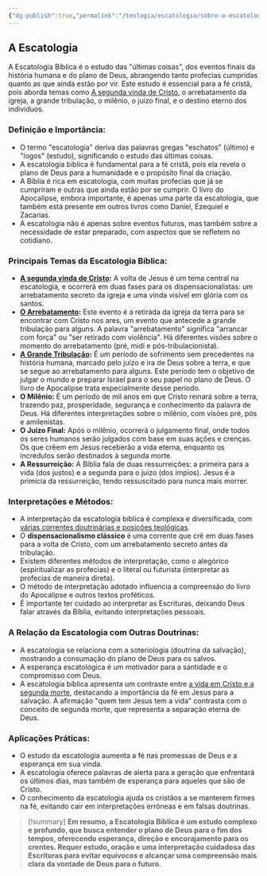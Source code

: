 ```yaml
---
{"dg-publish":true,"permalink":"/teologia/escatologia/sobre-a-escatologia/","title":"Sobre a Escatologia","metatags":{"description":"aborda temas como A segunda vinda de Cristo, o arrebatamento da igreja, a grande tribulação, o milênio, o juízo final, e o destino eterno dos indivíduos."},"pinned":true,"tags":["Escatologia"],"updated":"2025-01-19T18:44:25.372-03:00"}
---
```



## A Escatologia

A Escatologia Bíblica é o estudo das "últimas coisas", dos eventos finais da história humana e do plano de Deus, abrangendo tanto profecias cumpridas quanto as que ainda estão por vir. Este estudo é essencial para a fé cristã, pois aborda temas como [A segunda vinda de Cristo](A%20segunda%20vinda%20de%20Cristo.md), o arrebatamento da igreja, a grande tribulação, o milênio, o juízo final, e o destino eterno dos indivíduos.

### **Definição e Importância:**

- O termo "escatologia" deriva das palavras gregas "eschatos" (último) e "logos" (estudo), significando o estudo das últimas coisas.
- A escatologia bíblica é fundamental para a fé cristã, pois ela revela o plano de Deus para a humanidade e o propósito final da criação.
- A Bíblia é rica em escatologia, com muitas profecias que já se cumpriram e outras que ainda estão por se cumprir. O livro do Apocalipse, embora importante, é apenas uma parte da escatologia, que também está presente em outros livros como Daniel, Ezequiel e Zacarias.
- A escatologia não é apenas sobre eventos futuros, mas também sobre a necessidade de estar preparado, com aspectos que se refletem no cotidiano.

### **Principais Temas da Escatologia Bíblica:**

- **[A segunda vinda de Cristo](A%20segunda%20vinda%20de%20Cristo.md):** A volta de Jesus é um tema central na escatologia, e ocorrerá em duas fases para os dispensacionalistas: um arrebatamento secreto da igreja e uma vinda visível em glória com os santos.
- **[O Arrebatamento](Arrebatamento%20e%20a%20Grande%20Tribulação.md):** Este evento é a retirada da igreja da terra para se encontrar com Cristo nos ares, um evento que antecede a grande tribulação para alguns. A palavra "arrebatamento" significa "arrancar com força" ou "ser retirado com violência". Há diferentes visões sobre o momento do arrebatamento (pré, midi e pós-tribulacionista).
- **[A Grande Tribulação](A-Tribulacao.md):** É um período de sofrimento sem precedentes na história humana, marcado pelo juízo e ira de Deus sobre a terra, e que se segue ao arrebatamento para alguns. Este período tem o objetivo de julgar o mundo e preparar Israel para o seu papel no plano de Deus. O livro de Apocalipse trata especialmente desse período.
- **O Milênio:** É um período de mil anos em que Cristo reinará sobre a terra, trazendo paz, prosperidade, segurança e conhecimento da palavra de Deus. Há diferentes interpretações sobre o milênio, com visões pré, pós e amilenistas.
- **O Juízo Final:** Após o milênio, ocorrerá o julgamento final, onde todos os seres humanos serão julgados com base em suas ações e crenças. Os que crêem em Jesus receberão a vida eterna, enquanto os incrédulos serão destinados à segunda morte.
- **A Ressurreição:** A Bíblia fala de duas ressurreições: a primeira para a vida (dos justos) e a segunda para o juízo (dos ímpios). Jesus é a primícia da ressurreição, tendo ressuscitado para nunca mais morrer.

### **Interpretações e Métodos:**

- A interpretação da escatologia bíblica é complexa e diversificada, com [várias correntes doutrinárias e posições teológicas](Tipos-na-escatologia.md).
- O **dispensacionalismo clássico** é uma corrente que crê em duas fases para a volta de Cristo, com um arrebatamento secreto antes da tribulação.
- Existem diferentes métodos de interpretação, como o alegórico (espiritualizar as profecias) e o literal ou futurista (interpretar as profecias de maneira direta).
- O método de interpretação adotado influencia a compreensão do livro do Apocalipse e outros textos proféticos.
- É importante ter cuidado ao interpretar as Escrituras, deixando Deus falar através da Bíblia, evitando interpretações pessoais.

### **A Relação da Escatologia com Outras Doutrinas:**

- A escatologia se relaciona com a soteriologia (doutrina da salvação), mostrando a consumação do plano de Deus para os salvos.
- A esperança escatológica é um motivador para a santidade e o compromisso com Deus.
- A escatologia bíblica apresenta um contraste entre [a vida em Cristo e a segunda morte](A-segunda-morte.md), destacando a importância da fé em Jesus para a salvação. A afirmação "quem tem Jesus tem a vida" contrasta com o conceito de segunda morte, que representa a separação eterna de Deus.

### **Aplicações Práticas:**

- O estudo da escatologia aumenta a fé nas promessas de Deus e a esperança em sua vinda.
- A escatologia oferece palavras de alerta para a geração que enfrentará os últimos dias, mas também de esperança para aqueles que são de Cristo.
- O conhecimento da escatologia ajuda os cristãos a se manterem firmes na fé, evitando cair em interpretações errôneas e em falsas doutrinas.

> [!summary] **Em resumo, a Escatologia Bíblica é um estudo complexo e profundo, que busca entender o plano de Deus para o fim dos tempos, oferecendo esperança, direção e encorajamento para os crentes. Requer estudo, oração e uma interpretação cuidadosa das Escrituras para evitar equívocos e alcançar uma compreensão mais clara da vontade de Deus para o futuro.**
